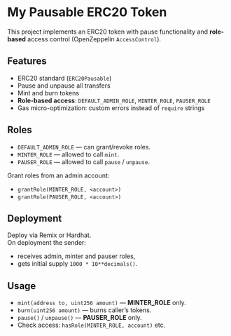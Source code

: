 # My Pausable ERC20 Token

This project implements an ERC20 token with pause functionality and **role-based** access control (OpenZeppelin `AccessControl`).

## Features
- ERC20 standard (`ERC20Pausable`)
- Pause and unpause all transfers
- Mint and burn tokens
- **Role-based access**: `DEFAULT_ADMIN_ROLE`, `MINTER_ROLE`, `PAUSER_ROLE`
- Gas micro-optimization: custom errors instead of `require` strings

## Roles
- `DEFAULT_ADMIN_ROLE` — can grant/revoke roles.
- `MINTER_ROLE` — allowed to call `mint`.
- `PAUSER_ROLE` — allowed to call `pause` / `unpause`.

Grant roles from an admin account:
- `grantRole(MINTER_ROLE, <account>)`
- `grantRole(PAUSER_ROLE, <account>)`

## Deployment
Deploy via Remix or Hardhat.  
On deployment the sender:
- receives admin, minter and pauser roles,
- gets initial supply `1000 * 10**decimals()`.

## Usage
- `mint(address to, uint256 amount)` — **MINTER_ROLE** only.
- `burn(uint256 amount)` — burns caller’s tokens.
- `pause()` / `unpause()` — **PAUSER_ROLE** only.
- Check access: `hasRole(MINTER_ROLE, account)` etc.
